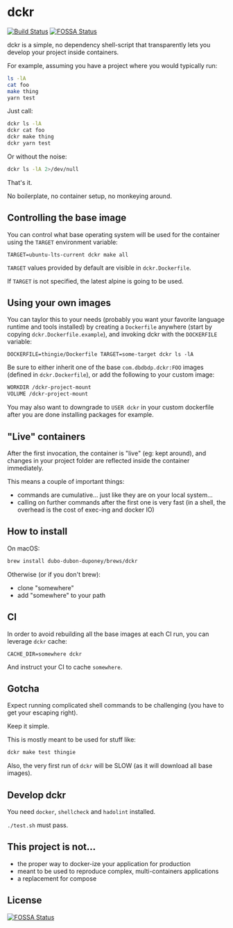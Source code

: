 # dckr

[![Build Status](https://travis-ci.org/dubo-dubon-duponey/dckr.svg?branch=master)](https://travis-ci.org/dubo-dubon-duponey/dckr)
[![FOSSA Status](https://app.fossa.io/api/projects/git%2Bgithub.com%2Fdubo-dubon-duponey%2Fdckr.svg?type=shield)](https://app.fossa.io/projects/git%2Bgithub.com%2Fdubo-dubon-duponey%2Fdckr?ref=badge_shield)

dckr is a simple, no dependency shell-script that transparently lets you develop your project inside containers.

For example, assuming you have a project where you would typically run:

```bash
ls -lA
cat foo
make thing
yarn test
```

Just call:

```bash
dckr ls -lA
dckr cat foo
dckr make thing
dckr yarn test
```

Or without the noise:

```bash
dckr ls -lA 2>/dev/null
```

That's it.

No boilerplate, no container setup, no monkeying around.

## Controlling the base image

You can control what base operating system will be used for the container using the `TARGET` environment variable:

`TARGET=ubuntu-lts-current dckr make all`

`TARGET` values provided by default are visible in `dckr.Dockerfile`.

If `TARGET` is not specified, the latest alpine is going to be used.

## Using your own images

You can taylor this to your needs (probably you want your favorite language runtime and tools installed) by creating a `Dockerfile` 
anywhere (start by copying `dckr.Dockerfile.example`), and invoking dckr with the `DOCKERFILE` variable:

`DOCKERFILE=thingie/Dockerfile TARGET=some-target dckr ls -lA`

Be sure to either inherit one of the base `com.dbdbdp.dckr:FOO` images (defined in `dckr.Dockerfile`), or add the following to your custom image:

```bash
WORKDIR /dckr-project-mount
VOLUME /dckr-project-mount
```

You may also want to downgrade to `USER dckr` in your custom dockerfile after you are done installing packages for example.

## "Live" containers

After the first invocation, the container is "live" (eg: kept around), and changes in your project 
folder are reflected inside the container immediately.

This means a couple of important things:

 * commands are cumulative... just like they are on your local system...
 * calling on further commands after the first one is very fast (in a shell, the overhead is the cost of exec-ing and docker IO)

## How to install

On macOS:

```bash
brew install dubo-dubon-duponey/brews/dckr
```

Otherwise (or if you don't brew):

  * clone "somewhere"
  * add "somewhere" to your path

## CI

In order to avoid rebuilding all the base images at each CI run, you can leverage `dckr` cache:

```base
CACHE_DIR=somewhere dckr
```

And instruct your CI to cache `somewhere`.

## Gotcha

Expect running complicated shell commands to be challenging (you have to get your escaping right).

Keep it simple.

This is mostly meant to be used for stuff like:

```bash
dckr make test thingie
```

Also, the very first run of `dckr` will be SLOW (as it will download all base images).

## Develop dckr

You need `docker`, `shellcheck` and `hadolint` installed.

`./test.sh` must pass.

## This project is not...

 * the proper way to docker-ize your application for production
 * meant to be used to reproduce complex, multi-containers applications
 * a replacement for compose

## License

[![FOSSA Status](https://app.fossa.io/api/projects/git%2Bgithub.com%2Fdubo-dubon-duponey%2Fdckr.svg?type=large)](https://app.fossa.io/projects/git%2Bgithub.com%2Fdubo-dubon-duponey%2Fdckr?ref=badge_large)
